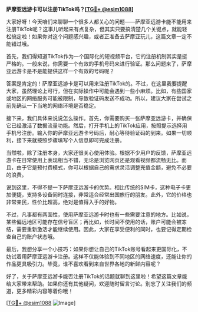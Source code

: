 **萨摩亚远游卡可以注册TikTok吗？[[TG💪+ @esim1088](https://t.me/s/esim1088)]**

大家好呀！今天咱们来聊聊一个很多人都关心的问题——萨摩亚远游卡能不能用来注册TikTok呢？这事儿听起来有点复杂，但其实只要搞清楚几个关键点，就能轻松搞定啦！如果你对这个问题感兴趣，或者正准备去萨摩亚玩儿，这篇文章一定不能错过哦。

首先，我们得知道TikTok作为一个国际化的短视频平台，它的注册机制其实是挺严格的。一般来说，你需要一个有效的手机号码来进行验证。那么问题来了，萨摩亚远游卡是不是能提供这样一个有效的号码呢？

答案是肯定的！萨摩亚远游卡是可以用来注册TikTok的。不过，在这里我要提醒大家，虽然理论上可行，但在实际操作中可能会遇到一些小麻烦。比如，有些国家或地区的网络服务可能被限制，导致验证码发送不成功。所以，建议大家在尝试之前先确认一下当地的网络环境是否稳定。

接下来，我们具体来说说怎么操作。首先，你需要购买一张萨摩亚远游卡，并确保它已经激活了数据流量功能。然后，打开手机上的TikTok应用，按照提示选择用手机号注册。输入你的萨摩亚远游卡号码后，耐心等待验证码的到来。如果一切顺利，接下来就按照步骤填写个人信息即可完成注册。

当然啦，除了注册本身，大家还很关心使用体验。根据不少用户的反馈，萨摩亚远游卡在日常使用上表现相当不错，无论是浏览网页还是观看视频都流畅无比。而且，由于它是预付费模式，你可以根据自己的需求灵活调整充值金额，避免不必要的浪费。

说到这里，不得不提一下萨摩亚远游卡的优势。相比传统的SIM卡，这种电子卡更加便捷，支持多设备同时连接，非常适合经常出国旅行的朋友。此外，它的价格也非常亲民，性价比超高，绝对是值得入手的好物。

不过，凡事都有两面性，使用萨摩亚远游卡时也有一些需要注意的地方。比如说，某些偏远地区可能存在信号盲区；再比如，长时间不使用的话，账户可能会被冻结，需要重新激活才能继续使用。因此，大家在享受便利的同时，也要记得定期检查自己的账户状态哦。

最后，我想分享一个小技巧：如果你想让自己的TikTok账号看起来更国际化，不妨试着用萨摩亚远游卡注册。这样不仅能体验到不同地区的网络速度，还能让你的作品更具吸引力。毕竟，谁不喜欢看到来自世界各地的新鲜内容呢？

好了，关于萨摩亚远游卡能否注册TikTok的话题就聊到这里啦！希望这篇文章能给大家带来帮助。如果你还有其他疑问，欢迎随时留言讨论。别忘了关注我们的频道，更多精彩内容等着你哦！

[[TG💪+ @esim1088](https://t.me/s/esim1088) ![Image](https://i.postimg.cc/4NQfJmqS/Snipaste-2025-05-13-00-14-12.png)]